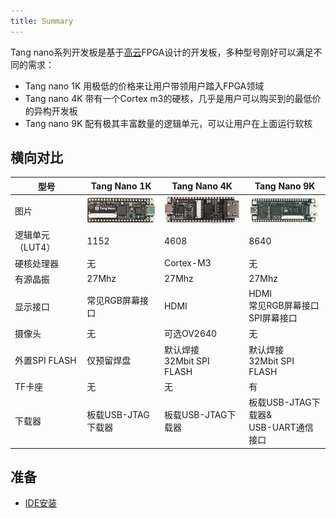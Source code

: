 ```yaml
---
title: Summary
---
```


Tang nano系列开发板是基于[高云](http://www.gowinsemi.com.cn/)FPGA设计的开发板，多种型号刚好可以满足不同的需求：
- Tang nano 1K 用极低的价格来让用户带领用户踏入FPGA领域
- Tang nano 4K 带有一个Cortex m3的硬核，几乎是用户可以购买到的最低价的异构开发板
- Tang nano 9K 配有极其丰富数量的逻辑单元，可以让用户在上面运行软核

## 横向对比

| 型号     | Tang Nano 1K         | Tang Nano 4K   | Tang Nano 9K        |
| --- | -------- | ----------------- | -------- |
| 图片             | ![Generated](./../Tang-Nano/assets/clip_image002.gif) | ![Generated](./../Tang-Nano/assets/clip_image004.gif) | ![Generated](./../Tang-Nano/assets/clip_image006.gif) |
| 逻辑单元（LUT4） | 1152                                                         | 4608                                                         | 8640                                                         |
| 硬核处理器       | 无                                                           | Cortex-M3                                                    | 无                                                           |
| 有源晶振         | 27Mhz                                                        | 27Mhz                                                        | 27Mhz                                                        |
| 显示接口         | 常见RGB屏幕接口                                              | HDMI                                                         | HDMI<br>  常见RGB屏幕接口<br>  SPI屏幕接口                       |
| 摄像头           | 无                                                           | 可选OV2640                                                   | 无                                                           |
| 外置SPI FLASH    | 仅预留焊盘                                                   | 默认焊接<br>32Mbit SPI FLASH                                     | 默认焊接<br>32Mbit SPI FLASH                                     |
| TF卡座           | 无                                                           | 无                                                           | 有                                                           |
| 下载器           | 板载USB-JTAG下载器                                           | 板载USB-JTAG下载器                                           | 板载USB-JTAG下载器&<br>USB-UART通信接口                                    |


## 准备

- [IDE安装](./get_started/install-the-ide.md)

